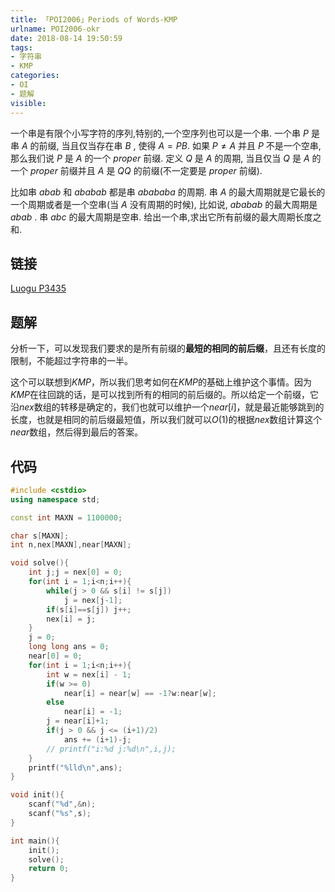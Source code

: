 ```yaml
---
title: 「POI2006」Periods of Words-KMP
urlname: POI2006-okr
date: 2018-08-14 19:50:59
tags:
- 字符串
- KMP
categories: 
- OI
- 题解
visible:
---
```


一个串是有限个小写字符的序列,特别的,一个空序列也可以是一个串. 一个串 $P$ 是串 $A$ 的前缀, 当且仅当存在串 $B$ , 使得 $A = PB$. 如果 $P \neq A$ 并且 $P$ 不是一个空串,那么我们说 $P$ 是 $A$ 的一个 $proper$ 前缀. 定义 $Q$ 是 $A$ 的周期, 当且仅当 $Q$ 是 $A$ 的一个 $proper$ 前缀并且 $A$ 是 $QQ$ 的前缀(不一定要是 $proper$ 前缀). 

比如串 $abab$ 和 $ababab$ 都是串 $abababa$ 的周期. 串 $A$ 的最大周期就是它最长的一个周期或者是一个空串(当 $A$ 没有周期的时候), 比如说, $ababab$ 的最大周期是 $abab$ . 串 $abc$ 的最大周期是空串. 给出一个串,求出它所有前缀的最大周期长度之和.

<!-- more -->

## 链接

[Luogu P3435](https://www.luogu.org/problemnew/show/P3435)

## 题解

分析一下，可以发现我们要求的是所有前缀的**最短的相同的前后缀**，且还有长度的限制，不能超过字符串的一半。

这个可以联想到$KMP$，所以我们思考如何在$KMP$的基础上维护这个事情。因为$KMP$在往回跳的话，是可以找到所有的相同的前后缀的。所以给定一个前缀，它沿$nex$数组的转移是确定的，我们也就可以维护一个$near[i]$，就是最近能够跳到的长度，也就是相同的前后缀最短值，所以我们就可以$O(1)$的根据$nex$数组计算这个$near$数组，然后得到最后的答案。

## 代码


```cpp
#include <cstdio>
using namespace std;

const int MAXN = 1100000;

char s[MAXN];
int n,nex[MAXN],near[MAXN];

void solve(){
    int j;j = nex[0] = 0;
    for(int i = 1;i<n;i++){
        while(j > 0 && s[i] != s[j])
            j = nex[j-1];
        if(s[i]==s[j]) j++;
        nex[i] = j;
    }
    j = 0;
    long long ans = 0;
    near[0] = 0;
    for(int i = 1;i<n;i++){
        int w = nex[i] - 1;
        if(w >= 0)
            near[i] = near[w] == -1?w:near[w];
        else
            near[i] = -1;
        j = near[i]+1;
        if(j > 0 && j <= (i+1)/2)
            ans += (i+1)-j;
        // printf("i:%d j:%d\n",i,j);
    }
    printf("%lld\n",ans);
}

void init(){
    scanf("%d",&n);
    scanf("%s",s);
}

int main(){
    init();
    solve();
    return 0;
}
```

